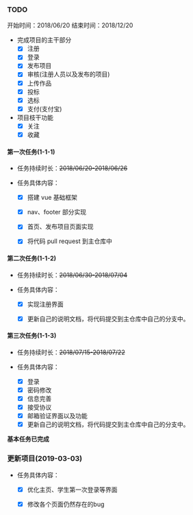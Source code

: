 
### TODO

开始时间：2018/06/20
结束时间：2018/12/20

* 完成项目的主干部分
  - [x] 注册
  - [x] 登录
  - [x] 发布项目
  - [x] 审核(注册人员以及发布的项目)
  - [x] 上传作品
  - [x] 投标
  - [x] 选标
  - [x] 支付(支付宝)

* 项目枝干功能
  - [x] 关注
  - [x] 收藏

#### 第一次任务(1-1-1)

* 任务持续时长：~~2018/06/20-2018/06/26~~

* 任务具体内容：
  - [x] 搭建 vue 基础框架
  - [x] nav、footer 部分实现
  - [x] 首页、发布项目页面实现
  - [x] 将代码 pull request 到主仓库中


#### 第二次任务(1-1-2)

* 任务持续时长：~~2018/06/30-2018/07/04~~

* 任务具体内容：
  - [x] 实现注册界面
  - [x] 更新自己的说明文档，将代码提交到主仓库中自己的分支中。


#### 第三次任务(1-1-3)   

* 任务持续时长：~~2018/07/15-2018/07/22~~   

* 任务具体内容：  
  - [x] 登录
  - [x] 密码修改
  - [x] 信息完善
  - [x] 接受协议
  - [x] 邮箱验证界面以及功能
  - [x] 更新自己的说明文档，将代码提交到主仓库中自己的分支中。

**基本任务已完成**

### 更新项目(2019-03-03)   

* 任务具体内容：  
  - [x] 优化主页、学生第一次登录等界面
  - [x] 修改各个页面仍然存在的bug

